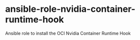 # ansible-role-nvidia-container-runtime-hook
Ansible role to install the OCI Nvidia Container Runtime Hook
